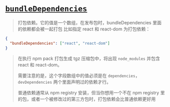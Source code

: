 # [`bundleDependencies`]()

> 打包依赖。它的值是一个数组，在发布包时，bundleDependencies 里面的依赖都会被一起打包
> 比如指定 react 和 react-dom 为打包依赖：

```json
{
  "bundleDependencies": ["react", "react-dom"]
}
```

> 在执行 npm pack 打包生成 tgz 压缩包中，将出现 `node_modules` 并包含 react 和 react-dom。
>
> 需要注意的是，这个字段数组中的值必须是在 `dependencies`，`devDependencies` 两个里面声明过的依赖才行。
>
> 普通依赖通常从 npm registry 安装，但当你想用一个不在 npm registry 里的包，或者一个被修改过的第三方包时，打包依赖会比普通依赖更好用
